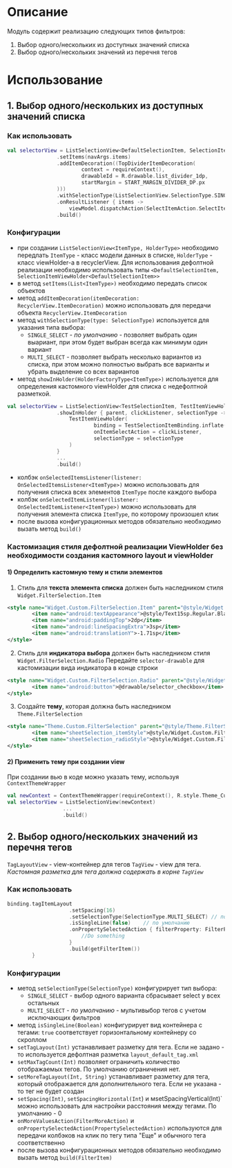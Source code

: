 # Описание

Модуль содержит реализацию следующих типов фильтров:

1. Выбор одного/нескольких из доступных значений списка
2. Выбор одного/нескольких значений из перечня тегов

# Использование

## 1. Выбор одного/нескольких из доступных значений списка

### Как использовать
``` kotlin
val selectorView = ListSelectionView<DefaultSelectionItem, SelectionItemViewHolder<DefaultSelectionItem>>(context)
                .setItems(navArgs.items)
                .addItemDecoration((TopDividerItemDecoration(
                        context = requireContext(),
                        drawableId = R.drawable.list_divider_1dp,
                        startMargin = START_MARGIN_DIVIDER_DP.px
                )))
                .withSelectionType(ListSelectionView.SelectionType.SINGLE_SELECT)
                .onResultListener { items ->
                    viewModel.dispatchAction(SelectItemAction.SelectItem(items)) }
                .build()
```
### Конфигурации
* при создании `ListSelectionView<ItemType, HolderType>` необходимо передлать `ItemType` - класс модели данных в списке, `HolderType` - класс viewHolder-а в recyclerView.
Для использования дефолтной реализации необходимо использовать типы `<DefaultSelectionItem, SelectionItemViewHolder<DefaultSelectionItem>>`
* в метод `setItems(List<ItemType>)` необходимо передать список объектов
* метод `addItemDecoration(itemDecoration: RecyclerView.ItemDecoration)` можно использовать для передачи объекта `RecyclerView.ItemDecoration`
* метод `withSelectionType(type: SelectionType)` используется для указания типа выбора:
  * `SINGLE_SELECT` - <em>по умолчанию</em> - позволяет выбрать один выариант, при этом будет выбран всегда как минимум один вариант
  * `MULTI_SELECT` - позволяет выбрать несколько вариантов из списка, при этом можно полностью выбрать все варианты и убрать выделение со всех вариантов
* метод `showInHolder(HolderFactoryType<ItemType>)` используется для определения кастомного viewHolder для списка с недефолтной разметкой.
``` kotlin
val selectorView = ListSelectionView<TestSelectionItem, TestItemViewHolder>(context)
                .showInHolder { parent, clickListener, selectionType ->
                    TestItemViewHolder(
                            binding = TestSelectionItemBinding.inflate(LayoutInflater.from(parent.context), parent, false),
                            onItemSelectAction = clickListener,
                            selectionType = selectionType
                    )
                }
                ...
                .build()
```
* колбэк `onSelectedItemsListener(listener: OnSelectedItemsListener<ItemType>)` можно использовать для получения списка всех элементов `ItemType` после каждого выбора
* колбэк `onSelectedItemListener(listener: OnSelectedItemListener<ItemType>)` можно использовать для получения элемента списка `ItemType`, по которому произошел клик
* после вызова конфигурационных методов обязательно необходимо вызать метод `build()`

### Кастомизация стиля дефолтной реализации ViewHolder без необходимости создания кастомного layout и viewHolder

#### 1) Определить кастомную тему и стили элементов
1. Стиль для **текста элемента списка** должен быть наследником стиля `Widget.FilterSelection.Item`
``` xml
<style name="Widget.Custom.FilterSelection.Item" parent="@style/Widget.FilterSelection.Item">
        <item name="android:textAppearance">@style/Text15sp.Regular.Black</item>
        <item name="android:paddingTop">2dp</item>
        <item name="android:lineSpacingExtra">3sp</item>
        <item name="android:translationY">-1.71sp</item>
</style>
```
2. Стиль для **индикатора выбора** должен быть наследником стиля `Widget.FilterSelection.Radio`
Передайте `selector-drawable` для кастомизации вида индикатора в конце строки
``` xml
<style name="Widget.Custom.FilterSelection.Radio" parent="@style/Widget.FilterSelection.Radio">
        <item name="android:button">@drawable/selector_checkbox</item>
</style>
```
3. Создайте **тему**, которая должна быть наследником `Theme.FilterSelection`
``` xml
<style name="Theme.Custom.FilterSelection" parent="@style/Theme.FilterSelection">
        <item name="sheetSelection_itemStyle">@style/Widget.Custom.FilterSelection.Item</item>
        <item name="sheetSelection_radioStyle">@style/Widget.Custom.FilterSelection.Radio</item>
</style>
```
#### 2) Применить тему при создании view
При создании вью в коде можно указать тему, используя `ContextThemeWrapper`
``` kotlin
val newContext = ContextThemeWrapper(requireContext(), R.style.Theme_Custom_FilterSelection)
val selectorView = ListSelectionView(newContext)
                  ...
                  .build()
```

## 2. Выбор одного/нескольких значений из перечня тегов

`TagLayoutView` - view-контейнер для тегов
`TagView` - view для тега. <em>Кастомная разметка для тега должна содержать в корне `TagView`</em>

### Как использовать
``` kotlin
binding.tagItemLayout
                    .setSpacing(16)
                    .setSelectionType(SelectionType.MULTI_SELECT) // по умолчанию
                    .isSingleLine(false)    // по умолчанию
                    .onPropertySelectedAction { filterProperty: FilterProperty ->
                        //Do something
                    }
                    .build(getFilterItem())
        }
```
### Конфигурации
* метод `setSelectionType(SelectionType)` конфигурирует тип выбора:
  * `SINGLE_SELECT`  - выбор одного варианта сбрасывает select у всех остальных
  * `MULTI_SELECT` - <em>по умолчанию</em> - мультивыбор тегов с учетом исключающих фильтров
* метод `isSingleLine(Boolean)` конфигурирует вид контейнера с тегами: `true` соответствует горизонтальному контейнеру со скроллом
* `setTagLayout(Int)` устанавливает разметку для тега. Если не задано - то используется дефолтная разметка `layout_default_tag.xml`
* `setMaxTagCount(Int)` позволяет ограничить количество отображаемых тегов. По умолчанию ограничения нет.
* `setMoreTagLayout(Int, String)` устанавливает разметку для тега, который отображается для дополнительного тега. Если не указана - то тег не будет создан
* `setSpacing(Int)`, `setSpacingHorizontal(Int`) и мsetSpacingVertical(Int)` можно использовать для настройки расстояния между тегами. По умолчанию - 0
* `onMoreValuesAction(FilterMoreAction)` и `onPropertySelectedAction(PropertySelectedAction)` используются для передачи колбэков на клик по тегу типа "Еще" и обычного тега соответственно
* после вызова конфигурационных методов обязательно необходимо вызать метод `build(FilterItem)`
